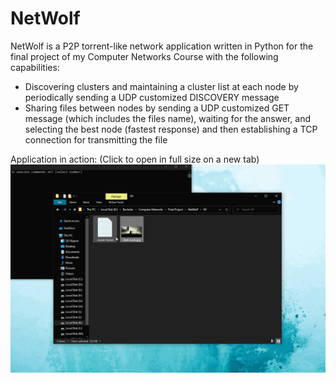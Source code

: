 # NetWolf
NetWolf is a P2P torrent-like network application written in Python for the final project of my Computer Networks Course with the following capabilities:
* Discovering clusters and maintaining a cluster list at each node by periodically sending a UDP customized DISCOVERY message
* Sharing files between nodes by sending a UDP customized GET message (which includes the files name), waiting for the answer, and selecting the best node (fastest response) and then establishing a TCP connection for transmitting the file

Application in action: (Click to open in full size on a new tab)
<a href="gif.gif" target="_blank">
![NetWolf © Arash Hajisafi](gif.gif)
</a>
